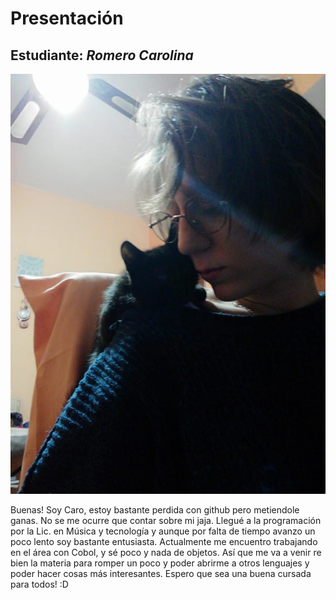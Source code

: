# Presentación

## Estudiante: _Romero Carolina_
 ![Foto](https://github.com/obj1unq/2021s2-presentacion-RomeroCarolina/blob/master/IMG-20200513-WA0151.jpg)

Buenas! Soy Caro, estoy bastante perdida con github pero metiendole ganas. 
No se me ocurre que contar sobre mi jaja. Llegué a la programación por la Lic. en Música y tecnología y aunque por falta de tiempo avanzo un poco lento soy bastante entusiasta. Actualmente me encuentro trabajando en el área con Cobol, y sé poco y nada de objetos. Así que me va a venir re bien la materia para romper un poco y poder abrirme a otros lenguajes y poder hacer cosas más interesantes. 
Espero que sea una buena cursada para todos! :D


